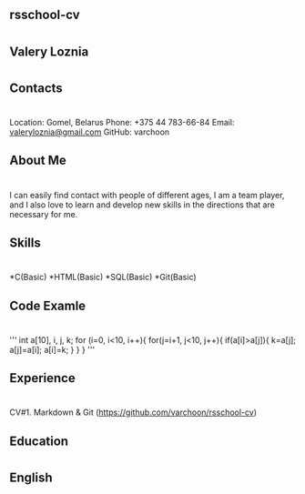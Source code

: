 **rsschool-cv**<h1>
--------------------------------------------------------------------------

**Valery Loznia**<h1>
--------------------------------------------------------------------------

**Contacts**<h1>
--------------------------------------------------------------------------
Location: Gomel, Belarus
Phone: +375 44 783-66-84
Email: valeryloznia@gmail.com
GitHub: varchoon

**About Me**<h1>
--------------------------------------------------------------------------
I can easily find contact with people of different ages, I am a team player, and I also love to learn and develop new skills in the directions that are necessary for me.


**Skills**<h1>
--------------------------------------------------------------------------
*C(Basic)
*HTML(Basic)
*SQL(Basic)
*Git(Basic)

**Code Examle**<h1>
--------------------------------------------------------------------------
'''
int a[10], i, j, k;
for (i=0, i<10, i++){
    for(j=i+1, j<10, j++){
        if(a[i]>a[j]){
            k=a[j];
            a[j]=a[i];
            a[i]=k;
        }
    }
}
'''

**Experience**<h1>
--------------------------------------------------------------------------
CV#1. Markdown & Git (https://github.com/varchoon/rsschool-cv)

**Education**<h1>
--------------------------------------------------------------------------

**English**<h1>
--------------------------------------------------------------------------
